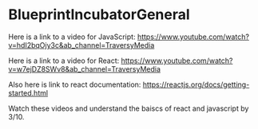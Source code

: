 # BlueprintIncubatorGeneral
 
Here is a link to a video for JavaScript:
https://www.youtube.com/watch?v=hdI2bqOjy3c&ab_channel=TraversyMedia

Here is a link to a video for React:
https://www.youtube.com/watch?v=w7ejDZ8SWv8&ab_channel=TraversyMedia

Also here is link to react documentation:
https://reactjs.org/docs/getting-started.html

Watch these videos and understand the baiscs of react and javascript by 3/10.
